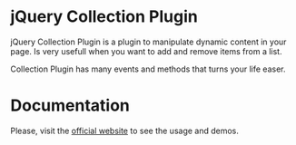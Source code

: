 jQuery Collection Plugin
========================

jQuery Collection Plugin is a plugin to manipulate dynamic content in your page. 
Is very usefull when you want to add and remove items from a list.

Collection Plugin has many events and methods that turns your life easer.

Documentation
========================

Please, visit the <a href="http://tsantos84.github.io/jquery-collection">official website</a> to see the usage and demos.
